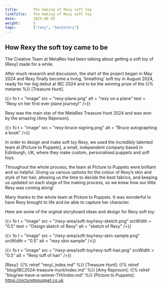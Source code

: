 ```yaml
---
title:       The making of Rexy soft toy
linkTitle:   The making of Rexy soft toy
date:        2025-06-29
weight:      5
tags:        ["rexy", "backstory"]
---
```


## How Rexy the soft toy came to be

The Creative Team at MetaRex had been talking about getting a soft toy of [Rexy] made for a while. 

After much research and discussion, the start of the project began in May 2024 and Rexy finally become a living, ‘breathing’ soft toy in August 2024, ready for her big debut at IBC 2024 and to be the winning prize of the {{% metarex %}} [Treasure Hunt]. 

{{< fo t = "image"
    src = "rexy-plane.png"
    alt = "rexy on a plane"
    text = "Rexy on her first ever plane journey!"
/>}}

Rexy was the main star of the MetaRex Treasure Hunt 2024 and was won by the amazing [Amy Rajonson]. 

{{< fo t = "image"
    src = "rexy-bruce-signing.png"
    alt = "Bruce autographing a book"
/>}}


In order to design and make soft toy Rexy, we used the incredibly talented team at [Picture to Puppets], a small, independent company based in Edinburgh, UK, where they make custom, personalised puppets and soft toys.
 
Throughout the whole process, the team at Picture to Puppets were brilliant and so helpful.  Giving us various options for the colour of Rexy’s skin and style of her hair, allowing us the time to decide the best fabrics, and keeping us updated on each stage of the making process, so we knew how our little Rexy was coming along!   

Many thanks to the whole team at Picture to Puppets.  It was wonderful to have Rexy brought to life and be able to capture her character. 

Here are some of the orginal storyboard ideas and design for Rexy soft toy:

{{< fo t = "image"
    src = "/rexy-area/soft-toy/rexy-sketch.png"
    srcWidth = "0.5"
    text = "Design sketch of Rexy"
    alt = "sketch of Rexy"
/>}}

{{< fo t = "image"
    src = "/rexy-area/soft-toy/rexy-skin-sample.png"
    srcWidth = "0.5"
    alt = "rexy skin sample"
/>}}

{{< fo t = "image"
    src = "/rexy-area/soft-toy/rexy-tuff-hair.png"
    srcWidth = "0.5"
    alt = "Rexy tuff of hair"
/>}}


[Rexy]:                {{% relref "rexy/_index.md" %}}
[Treasure Hunt]:       {{% relref "blog/IBC2024-treasure-hunt/index.md" %}}
[Amy Rajonson]:        {{% relref "blog/we-have-a-winner-TH/index.md" %}}
[Picture to Puppets]:  https://picturetopuppet.co.uk